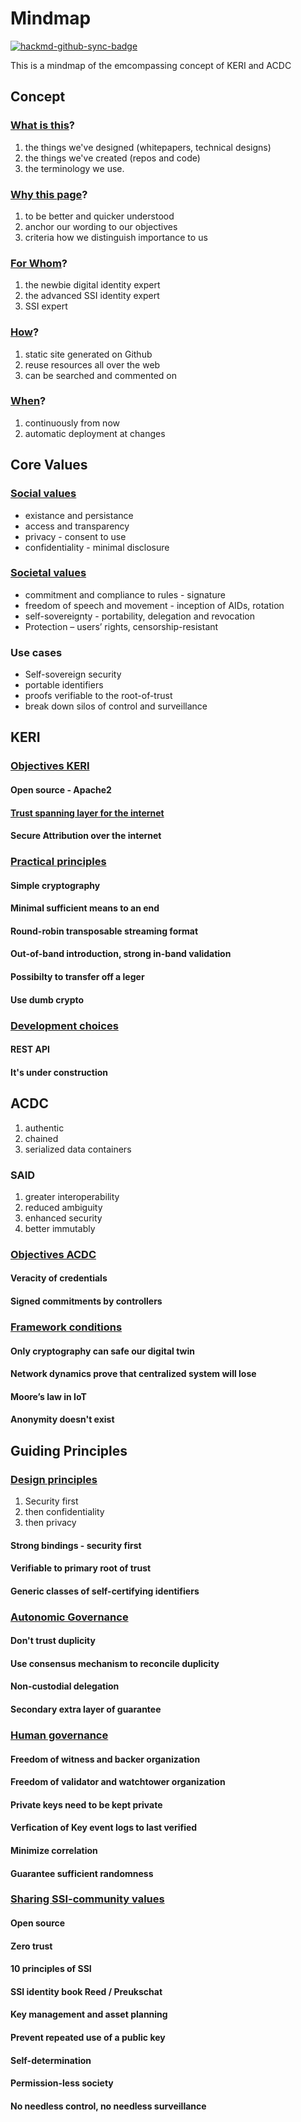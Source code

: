 # Mindmap
[![hackmd-github-sync-badge](https://hackmd.io/AvVG2cZxQJCIe_VHQR8e8Q/badge)](https://hackmd.io/AvVG2cZxQJCIe_VHQR8e8Q)

This is a mindmap of the emcompassing concept of KERI and ACDC

## Concept



### [What is this](https://github.com/WebOfTrust/WOT-terms/blob/gh-pages/concepts.md#what-is-this)?
1. the things we've designed (whitepapers, technical designs)
2. the things we've created (repos and code)
3. the terminology we use.

### [Why this page](https://github.com/WebOfTrust/WOT-terms/blob/gh-pages/concepts.md#why-this-page)?
1. to be better and quicker understood
2. anchor our wording to our objectives 
3. criteria how we distinguish importance to us

### [For Whom](https://github.com/WebOfTrust/WOT-terms/blob/gh-pages/concepts.md#for-whom)?
1. the newbie digital identity expert
2. the advanced SSI identity expert
3. SSI expert

### [How](https://github.com/WebOfTrust/WOT-terms/blob/gh-pages/concepts.md#how)?
1. static site generated on Github
2. reuse resources all over the web 
3. can be searched and commented on

### [When](https://github.com/WebOfTrust/WOT-terms/blob/gh-pages/concepts.md#when)?
1. continuously from now
2. automatic deployment at changes

## Core Values

### [Social values](https://github.com/WebOfTrust/WOT-terms/blob/gh-pages/concepts.md#social-values)
- existance and persistance
- access and transparency
- privacy - consent to use
- confidentiality - minimal disclosure

### [Societal values](https://github.com/WebOfTrust/WOT-terms/blob/gh-pages/concepts.md#societal-values)
- commitment and compliance to rules - signature
- freedom of speech and movement - inception of AIDs, rotation
- self-sovereignty - portability, delegation and revocation
- Protection – users’ rights, censorship-resistant

### Use cases
- Self-sovereign security
- portable identifiers
- proofs verifiable to the root-of-trust
- break down silos of control and surveillance

## KERI

### [Objectives KERI](https://github.com/WebOfTrust/WOT-terms/blob/gh-pages/concepts.md#objectives-keri)

#### Open source - Apache2

#### [Trust spanning layer for the internet](https://github.com/WebOfTrust/WOT-terms/blob/gh-pages/concepts.md#trust-spanning-layer-for-the-internet)

#### Secure Attribution over the internet

<!-- #######NEW BLOCK####### -->
### [Practical principles](https://github.com/WebOfTrust/WOT-terms/blob/gh-pages/concepts.md#practical-principles)

#### Simple cryptography

#### Minimal sufficient means to an end

#### Round-robin transposable streaming format

#### Out-of-band introduction, strong in-band validation

#### Possibilty to transfer off a leger

#### Use dumb crypto

### [Development choices](https://github.com/WebOfTrust/WOT-terms/blob/gh-pages/concepts.md#development-choices)

#### REST API

#### It's under construction

## ACDC
1. authentic
2. chained
3. serialized data containers

### SAID
1. greater interoperability
2. reduced ambiguity
3. enhanced security
4. better immutably 

<!-- #######NEW BLOCK####### -->
### [Objectives ACDC](https://github.com/WebOfTrust/WOT-terms/blob/gh-pages/concepts.md#objectives-acdc)

#### Veracity of credentials 
 
#### Signed commitments by controllers

### [Framework conditions](https://github.com/WebOfTrust/WOT-terms/blob/gh-pages/concepts.md#framework-conditions)

#### Only cryptography can safe our digital twin

#### Network dynamics prove that centralized system will lose

#### Moore’s law in IoT

#### Anonymity doesn't exist

## Guiding Principles 

### [Design principles](https://github.com/WebOfTrust/WOT-terms/blob/gh-pages/concepts.md#design-principles)
1. Security first
2. then confidentiality
3. then privacy

#### Strong bindings - security first

#### Verifiable to primary root of trust

#### Generic classes of self-certifying identifiers

### [Autonomic Governance](https://github.com/WebOfTrust/WOT-terms/blob/gh-pages/concepts.md#autonomic-governance)

#### Don't trust duplicity

#### Use consensus mechanism to reconcile duplicity

#### Non-custodial delegation 

#### Secondary extra layer of guarantee

### [Human governance](https://github.com/WebOfTrust/WOT-terms/blob/gh-pages/concepts.md#human-governance)

#### Freedom of witness and backer organization 

#### Freedom of validator and watchtower organization

#### Private keys need to be kept private

#### Verfication of Key event logs to last verified

#### Minimize correlation 

#### Guarantee sufficient randomness

### [Sharing SSI-community values](https://github.com/WebOfTrust/WOT-terms/blob/gh-pages/concepts.md#sharing-ssi-community-values)

#### Open source

#### Zero trust

#### 10 principles of SSI

#### SSI identity book Reed / Preukschat

#### Key management and asset planning

#### Prevent repeated use of a public key 

#### Self-determination

#### Permission-less society

#### No needless control, no needless surveillance